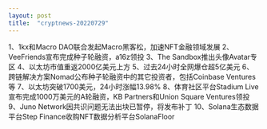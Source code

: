 ```yaml
---
layout: post
title:  "cryptnews-20220729"
---
```

1、1kx和Macro DAO联合发起Macro黑客松，加速NFT金融领域发展
2、VeeFriends宣布完成种子轮融资，a16z领投
3、The Sandbox推出头像Avatar专区
4、以太坊市值重返2000亿美元上方
5、过去24小时全网爆仓超5亿美元
6、跨链解决方案Nomad公布种子轮融资中的其它投资者，包括Coinbase Ventures等
7、以太坊突破1700美元，24小时涨幅13.98%
8、体育社区平台Stadium Live宣布完成1000万美元的A轮融资，KB Partners和Union Square Ventures领投
9、Juno Network因共识问题无法出块已暂停，将发布补丁
10、Solana生态数据平台Step Finance收购NFT数据分析平台SolanaFloor
